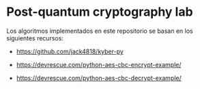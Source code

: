 # Post-quantum cryptography lab

Los algoritmos implementados en este repositorio se basan en los siguientes recursos:

* https://github.com/jack4818/kyber-py 

* https://devrescue.com/python-aes-cbc-encrypt-example/

* https://devrescue.com/python-aes-cbc-decrypt-example/